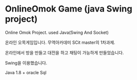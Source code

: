 # OnlineOmok Game (java Swing project)

Online Omok Project. used Java(Swing And Socket)

온라인 오목게임입니다. 무역아카데미 SCit master의 1차과제. 

온라인에서 방을 만들고 대전을 하고 채팅이 가능하게 만들었습니다.

Swing을 이용했습니다. 

Java 1.8 + oracle Sql
